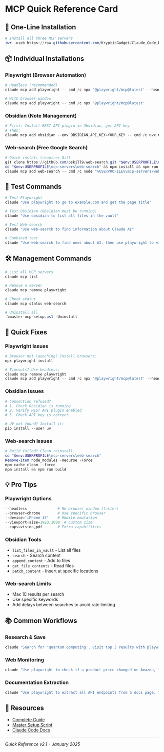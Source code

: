 # MCP Quick Reference Card

## 🚀 One-Line Installation

```powershell
# Install all three MCP servers
iwr -useb https://raw.githubusercontent.com/KrypticGadget/Claude_Code_Dev_Stack/main/platform-tools/windows/mcp/master-mcp-setup.ps1 | iex
```

## 📦 Individual Installations

### Playwright (Browser Automation)
```powershell
# Headless (recommended)
claude mcp add playwright -- cmd /c npx '@playwright/mcp@latest' --headless

# With browser window
claude mcp add playwright -- cmd /c npx '@playwright/mcp@latest'
```

### Obsidian (Note Management)
```powershell
# First: Install REST API plugin in Obsidian, get API key
# Then:
claude mcp add obsidian --env OBSIDIAN_API_KEY=YOUR_KEY -- cmd /c uvx mcp-obsidian
```

### Web-search (Free Google Search)
```powershell
# Quick install (requires Git)
git clone https://github.com/pskill9/web-search.git "$env:USERPROFILE\mcp-servers\web-search"
cd "$env:USERPROFILE\mcp-servers\web-search" && npm install && npm run build
claude mcp add web-search -- cmd /c node "%USERPROFILE%\mcp-servers\web-search\build\index.js"
```

## 🧪 Test Commands

```powershell
# Test Playwright
claude "Use playwright to go to example.com and get the page title"

# Test Obsidian (Obsidian must be running)
claude "Use obsidian to list all files in the vault"

# Test Web-search
claude "Use web-search to find information about Claude AI"

# Combined test
claude "Use web-search to find news about AI, then use playwright to visit the first link"
```

## 🛠️ Management Commands

```powershell
# List all MCP servers
claude mcp list

# Remove a server
claude mcp remove playwright

# Check status
claude mcp status web-search

# Uninstall all
.\master-mcp-setup.ps1 -Uninstall
```

## 🔧 Quick Fixes

### Playwright Issues
```powershell
# Browser not launching? Install browsers:
npx playwright install

# Timeouts? Use headless:
claude mcp remove playwright
claude mcp add playwright -- cmd /c npx '@playwright/mcp@latest' --headless
```

### Obsidian Issues
```powershell
# Connection refused?
# 1. Check Obsidian is running
# 2. Verify REST API plugin enabled
# 3. Check API key is correct

# UV not found? Install it:
pip install --user uv
```

### Web-search Issues
```powershell
# Build failed? Clean reinstall:
cd "$env:USERPROFILE\mcp-servers\web-search"
Remove-Item node_modules -Recurse -Force
npm cache clean --force
npm install && npm run build
```

## 💡 Pro Tips

### Playwright Options
```powershell
--headless              # No browser window (faster)
--browser=chrome        # Use specific browser
--device='iPhone 15'    # Mobile emulation
--viewport-size=1920,1080  # Custom size
--caps=vision,pdf       # Extra capabilities
```

### Obsidian Tools
- `list_files_in_vault` - List all files
- `search` - Search content
- `append_content` - Add to files
- `get_file_contents` - Read files
- `patch_content` - Insert at specific locations

### Web-search Limits
- Max 10 results per search
- Use specific keywords
- Add delays between searches to avoid rate limiting

## 📚 Common Workflows

### Research & Save
```powershell
claude "Search for 'quantum computing', visit top 3 results with playwright, save summaries to Obsidian"
```

### Web Monitoring
```powershell
claude "Use playwright to check if a product price changed on Amazon, log changes to Obsidian"
```

### Documentation Extraction
```powershell
claude "Use playwright to extract all API endpoints from a docs page, format as markdown"
```

## 🔗 Resources

- [Complete Guide](./MCP_COMPLETE_GUIDE.md)
- [Master Setup Script](../platform-tools/windows/mcp/master-mcp-setup.ps1)
- [Claude Code Docs](https://docs.anthropic.com/claude-code)

---

*Quick Reference v2.1 - January 2025*
